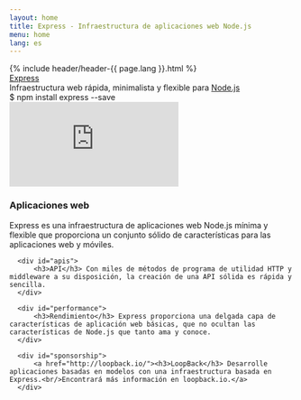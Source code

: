 ```yaml
---
layout: home
title: Express - Infraestructura de aplicaciones web Node.js
menu: home
lang: es
---
```

<section id="home-content">
  {% include header/header-{{ page.lang }}.html %}
  <div id="overlay"></div>
  <div id="homepage-leftpane" class="pane">
    <section id="description">
        <div class="express"><a href="/expressjs.com/">Express</a></div>
        <span class="description">Infraestructura web rápida, minimalista y flexible para <a href='http://nodejs.org'>Node.js</a></span>
    </section>
    <div id="install-command">$ npm install express --save</div>
  </div>
  <div id="homepage-rightpane" class="pane">
    <iframe src="https://www.youtube.com/embed/HxGt_3F0ULg" frameborder="0" allowfullscreen></iframe>
  </div>
</section>

<!--<section id="doc-langs" markdown="1">
  Documentos de Express disponibles en otros idiomas: [español](/es), [japonés](/ja), [ruso](/ru), [chino](/zh), [coreano](/ko), [portugués](/pt-br).
</section>-->

<section id="intro">

  <div id="boxes" class="clearfix">
      <div id="web-applications">
          <h3>Aplicaciones web</h3> Express es una infraestructura de aplicaciones web Node.js mínima y flexible que proporciona un conjunto sólido de características para las aplicaciones web y móviles.
      </div>

      <div id="apis">
          <h3>API</h3> Con miles de métodos de programa de utilidad HTTP y middleware a su disposición, la creación de una API sólida es rápida y sencilla.
      </div>

      <div id="performance">
          <h3>Rendimiento</h3> Express proporciona una delgada capa de características de aplicación web básicas, que no ocultan las características de Node.js que tanto ama y conoce.
      </div>

      <div id="sponsorship">
          <a href="http://loopback.io/"><h3>LoopBack</h3> Desarrolle aplicaciones basadas en modelos con una infraestructura basada en Express.<br/>Encontrará más información en loopback.io.</a>
      </div>
  </div>

</section>

<!--
<section id="announcements">
  {% include announcement/announcement-{{ page.lang }}.md %}
</section>
-->
